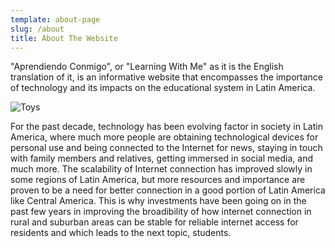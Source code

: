 ```yaml
---
template: about-page
slug: /about
title: About The Website
---
```

"﻿Aprendiendo Conmigo", or "Learning With Me" as it is the English translation of it, is an informative website that encompasses the importance of technology and its impacts on the educational system in Latin America. 

![Toys](/assets/pixnio-43433-725x483.jfif "Toys")

F﻿or the past decade, technology has been evolving factor in society in Latin America, where much more people are obtaining technological devices for personal use and being connected to the Internet for news, staying in touch with family members and relatives, getting immersed in social media, and much more. The scalability of Internet connection has improved slowly in some regions of Latin America, but more resources and importance are proven to be a need for better connection in a good portion of Latin America like Central America. This is why investments have been going on in the past few years in improving the broadibility of how internet connection in rural and suburban areas can be stable for reliable internet access for residents and which leads to the next topic, students.